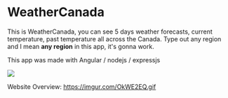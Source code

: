 # WeatherCanada

This is WeatherCanada, you can see 5 days weather forecasts, current temperature, past temperature all across the Canada.
Type out any region and I mean __any region__ in this app, it's gonna work. 

This app was made with Angular / nodejs / expressjs 


<img src="https://imgur.com/PxWzrrM.jpg">

Website Overview: https://imgur.com/OkWE2EQ.gif

